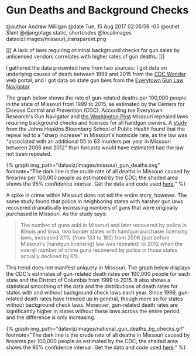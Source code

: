 Gun Deaths and Background Checks
================================

@author Andrew Milligan
@date Tue, 15 Aug 2017 02:05:59 -05
@outlet Slant
@djangotags static, shortcodes
@localimages dataviz/images/missouri_transparent.png

[[[ A lack of laws requiring criminal background checks for gun sales by
unlicensed vendors correlates with higher rates of gun deaths. ]]]


I gathered the data presented here from two sources: I got data on underlying
causes of death between 1999 and 2015 from the [CDC Wonder][1] web portal, and
I got data on state gun laws from the [Everytown Gun Law Navigator][2].

The graph below shows the rate of gun-related deaths per 100,000 people in the
state of Missouri from 1999 to 2015, as estimated by the Centers for Disease
Control and Prevention (CDC). According toe Everytown Research's Gun Navigator
and [the Washington Post][3] Missouri repealed laws requiring background checks
and licenses for all handgun owners. A [study][4] from the Johns Hopkins
Bloomberg School of Public Health found that the repeal led to a "sharp
increase" in Missouri's homicide rate, as the law was "associated with an
additional 55 to 63 murders per year in Missouri between 2008 and 2012" than
forcasts would have estimated had the law not been repealed.


{% graph img_path="dataviz/images/missouri_gun_deaths.svg" footnote="The dark line is the crude rate of all deaths in Missouri caused by firearms per 100,000 people as estimated by the CDC; the shaded area shows the 95% confidence interval. Get the data and code used [here](https://github.com/slantedlabs/gun_violence_data)." %}


A spike in crime within Missouri does not tell the entire story, however. The
same study found that police in neighboring states with harsher gun laws
recovered dramatically increasing numbers of guns that were originally
purchased in Missouri. As the study says:

> The number of guns sold in Missouri and later recovered by police in Illinois
> and Iowa, two border states with handgun purchaser licensing laws, increased
> 37% (from 133 to 182) from 2006 (just before Missouri’s [handgun licensing]
> law was repealed) to 2012 when the overall number of crime guns recovered by
> police in those states actually declined by 6%.

This trend does not manifest uniquely in Missouri. The graph below displays the
CDC's estimates of gun-related death rates per 100,000 people for each state
and the District of Columbia from 1999 to 2015. It also shows a statistical
smoothing of the data and the distributions of death rates for states with and
without background check laws each year. Since 1999, gun-related death rates
have trended up in general, though more so for states without background check
laws. Moreover, gun-related death rates are significantly higher in states
without these laws across the entire period, and the difference is only
increasing.


{% graph img_path="dataviz/images/national_gun_deaths_bg_checks.gif" footnote="The dark line is the crude rate of all deaths in Missouri caused by firearms per 100,000 people as estimated by the CDC; the shaded area shows the 95% confidence interval. Get the data and code used [here](https://github.com/slantedlabs/gun_violence_data)." %}




[1]: https://wonder.cdc.gov/
[2]: https://everytownresearch.org/navigator/
[3]: https://www.washingtonpost.com/blogs/govbeat/wp/2014/02/18/study-repealing-missouris-background-check-law-associated-with-a-murder-spike/?utm_term=.46dbb438ac60
[4]: https://link.springer.com/article/10.1007/s11524-014-9865-8
